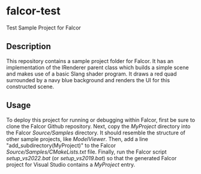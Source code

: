 # falcor-test
Test Sample Project for Falcor

## Description
This repository contains a sample project folder for Falcor. It has an implementation of the IRenderer parent class which builds a simple scene and makes use of a basic Slang shader program. It draws a red quad surrounded by a navy blue background and renders the UI for this constructed scene.

## Usage
To deploy this project for running or debugging within Falcor, first be sure to clone the Falcor Github repository. Next, copy the _MyProject_ directory into the Falcor _Source/Samples_ directory. It should resemble the structure of other sample projects, like _ModelViewer_. Then, add a line "add_subdirectory(MyProject)" to the Falcor _Source/Samples/CMakeLists.txt_ file. Finally, run the Falcor script _setup_vs2022.bat_ (or _setup_vs2019.bat_) so that the generated Falcor project for Visual Studio contains a _MyProject_ entry.
